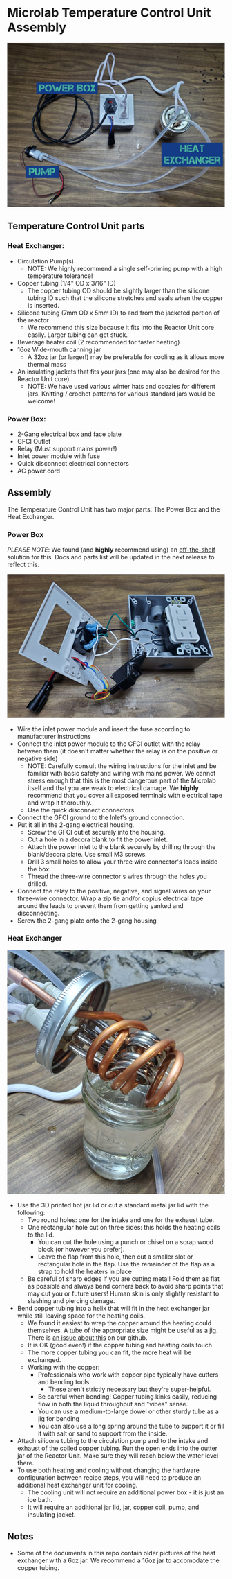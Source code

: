 # Microlab Temperature Control Unit Assembly

![Temperature Control Unit](/docs/media/microlab-temperature-control-unit.jpg)

## Temperature Control Unit parts
### Heat Exchanger:
- Circulation Pump(s) 
    - NOTE: We highly recommend a single self-priming pump with a high temperature tolerance!
- Copper tubing (1/4" OD x 3/16" ID)
    - The copper tubing OD should be slightly larger than the silicone tubing ID such that the silicone stretches and seals when the copper is inserted.
- Silicone tubing (7mm OD x 5mm ID) to and from the jacketed portion of the reactor
    - We recommend this size because it fits into the Reactor Unit core easily. Larger tubing can get stuck.
- Beverage heater coil (2 recommended for faster heating)
- 16oz Wide-mouth canning jar
    - A 32oz jar (or larger!) may be preferable for cooling as it allows more thermal mass
- An insulating jackets that fits your jars (one may also be desired for the Reactor Unit core)
    - NOTE: We have used various winter hats and coozies for different jars. Knitting / crochet patterns for various standard jars would be welcome!

### Power Box:
- 2-Gang electrical box and face plate
- GFCI Outlet
- Relay (Must support mains power!)
- Inlet power module with fuse
- Quick disconnect electrical connectors
- AC power cord

## Assembly
The Temperature Control Unit has two major parts: The Power Box and the Heat Exchanger. 

### Power Box

*PLEASE NOTE*: We found (and **highly** recommend using) an [off-the-shelf](https://www.amazon.com/Iot-Relay-Enclosed-High-Power-Raspberry/dp/B00WV7GMA2/) solution for this. Docs and parts list will be updated in the next release to reflect this.

![Temperature Control Unit power box](/docs/media/microlab-power-box.jpg)

- Wire the inlet power module and insert the fuse according to manufacturer instructions
- Connect the inlet power module to the GFCI outlet with the relay between them (it doesn't matter whether the relay is on the positive or negative side)
   - NOTE: Carefully consult the wiring instructions for the inlet and be familiar with basic safety and wiring with mains power. We cannot stress enough that this is the most dangerous part of the Microlab itself and that you are weak to electrical damage. We **highly** recommend that you cover all exposed terminals with electrical tape and wrap it thorouthly.
   - Use the quick disconnect connectors.
- Connect the GFCI ground to the Inlet's ground connection.
- Put it all in the 2-gang electrical housing.
   - Screw the GFCI outlet securely into the housing.
   - Cut a hole in a decora blank to fit the power inlet.
   - Attach the power inlet to the blank securely by drilling through the blank/decora plate. Use small M3 screws.
   - Drill 3 small holes to allow your three wire connector's leads inside the box.
   - Thread the three-wire connector's wires through the holes you drilled.
- Connect the relay to the positive, negative, and signal wires on your three-wire connector. Wrap a zip tie and/or copius electrical tape around the leads to prevent them from getting yanked and disconnecting.
- Screw the 2-gang plate onto the 2-gang housing


### Heat Exchanger

![Temperature Control Unit heat exchanger](/docs/media/microlab-heat-exchanger.jpg)

- Use the 3D printed hot jar lid or cut a standard metal jar lid with the following:
    - Two round holes: one for the intake and one for the exhaust tube.
    - One rectangular hole cut on three sides: this holds the heating coils to the lid. 
        - You can cut the hole using a punch or chisel on a scrap wood block (or however you prefer).
        - Leave the flap from this hole, then cut a smaller slot or rectangular hole in the flap. Use the remainder of the flap as a strap to hold the heaters in place
    - Be careful of sharp edges if you are cutting metal! Fold them as flat as possible and always bend corners back to avoid sharp points that may cut you or future users! Human skin is only slightly resistant to slashing and piercing damage.
- Bend copper tubing into a helix that will fit in the heat exchanger jar while still leaving space for the heating coils.
    - We found it easiest to wrap the copper around the heating could themselves. A tube of the appropriate size might be useful as a jig. There is [an issue about this](https://github.com/FourThievesVinegar/solderless-microlab/issues/136) on our github.
    - It is OK (good even!) if the copper tubing and heating coils touch.
    - The more copper tubing you can fit, the more heat will be exchanged.
    - Working with the copper:
        - Professionals who work with copper pipe typically have cutters and bending tools. 
            - These aren't strictly necessary but they're super-helpful.
        - Be careful when bending! Copper tubing kinks easily, reducing flow in both the liquid throughput and "vibes" sense.
        - You can use a medium-to-large dowel or other sturdy tube as a jig for bending
        - You can also use a long spring around the tube to support it or fill it with salt or sand to support from the inside.
- Attach silicone tubing to the circulation pump and to the intake and exhaust of the coiled copper tubing. Run the open ends into the outter jar of the Reactor Unit. Make sure they will reach below the water level there.
- To use both heating and cooling without changing the hardware configuration between recipe steps, you will need to produce an additional heat exchanger unit for cooling.
    - The cooling unit will not require an additional power box - it is just an ice bath.
    - It will require an additional jar lid, jar, copper coil, pump, and insulating jacket. 

## Notes

- Some of the documents in this repo contain older pictures of the heat exchanger with a 6oz jar. We recommend a 16oz jar to accomodate the copper tubing. 
